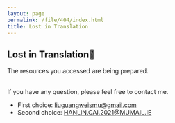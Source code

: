 ```yaml
---
layout: page
permalink: /file/404/index.html
title: Lost in Translation
---
```


## Lost in Translation🍺

The resources you accessed are being prepared.

<br>If you have any question, please feel free to contact me.

- First choice: liuguangweismu@gmail.com
- Second choice: HANLIN.CAI.2021@MUMAIL.IE

<br>
